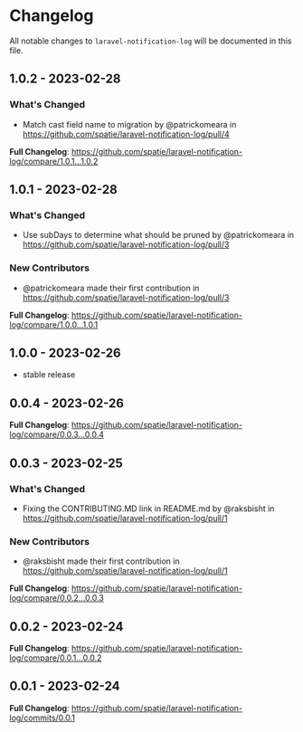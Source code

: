 # Changelog

All notable changes to `laravel-notification-log` will be documented in this file.

## 1.0.2 - 2023-02-28

### What's Changed

- Match cast field name to migration by @patrickomeara in https://github.com/spatie/laravel-notification-log/pull/4

**Full Changelog**: https://github.com/spatie/laravel-notification-log/compare/1.0.1...1.0.2

## 1.0.1 - 2023-02-28

### What's Changed

- Use subDays to determine what should be pruned by @patrickomeara in https://github.com/spatie/laravel-notification-log/pull/3

### New Contributors

- @patrickomeara made their first contribution in https://github.com/spatie/laravel-notification-log/pull/3

**Full Changelog**: https://github.com/spatie/laravel-notification-log/compare/1.0.0...1.0.1

## 1.0.0 - 2023-02-26

- stable release

## 0.0.4 - 2023-02-26

**Full Changelog**: https://github.com/spatie/laravel-notification-log/compare/0.0.3...0.0.4

## 0.0.3 - 2023-02-25

### What's Changed

- Fixing the CONTRIBUTING.MD link in README.md by @raksbisht in https://github.com/spatie/laravel-notification-log/pull/1

### New Contributors

- @raksbisht made their first contribution in https://github.com/spatie/laravel-notification-log/pull/1

**Full Changelog**: https://github.com/spatie/laravel-notification-log/compare/0.0.2...0.0.3

## 0.0.2 - 2023-02-24

**Full Changelog**: https://github.com/spatie/laravel-notification-log/compare/0.0.1...0.0.2

## 0.0.1 - 2023-02-24

**Full Changelog**: https://github.com/spatie/laravel-notification-log/commits/0.0.1
